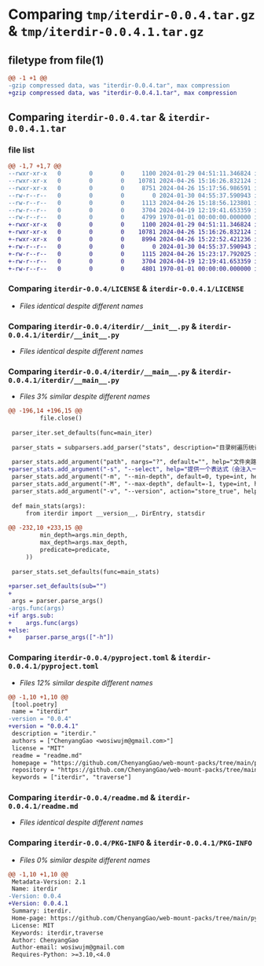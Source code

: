 # Comparing `tmp/iterdir-0.0.4.tar.gz` & `tmp/iterdir-0.0.4.1.tar.gz`

## filetype from file(1)

```diff
@@ -1 +1 @@
-gzip compressed data, was "iterdir-0.0.4.tar", max compression
+gzip compressed data, was "iterdir-0.0.4.1.tar", max compression
```

## Comparing `iterdir-0.0.4.tar` & `iterdir-0.0.4.1.tar`

### file list

```diff
@@ -1,7 +1,7 @@
--rwxr-xr-x   0        0        0     1100 2024-01-29 04:51:11.346824 iterdir-0.0.4/LICENSE
--rwxr-xr-x   0        0        0    10781 2024-04-26 15:16:26.832124 iterdir-0.0.4/iterdir/__init__.py
--rwxr-xr-x   0        0        0     8751 2024-04-26 15:17:56.986591 iterdir-0.0.4/iterdir/__main__.py
--rw-r--r--   0        0        0        0 2024-01-30 04:55:37.590943 iterdir-0.0.4/iterdir/py.typed
--rw-r--r--   0        0        0     1113 2024-04-26 15:18:56.123801 iterdir-0.0.4/pyproject.toml
--rw-r--r--   0        0        0     3704 2024-04-19 12:19:41.653359 iterdir-0.0.4/readme.md
--rw-r--r--   0        0        0     4799 1970-01-01 00:00:00.000000 iterdir-0.0.4/PKG-INFO
+-rwxr-xr-x   0        0        0     1100 2024-01-29 04:51:11.346824 iterdir-0.0.4.1/LICENSE
+-rwxr-xr-x   0        0        0    10781 2024-04-26 15:16:26.832124 iterdir-0.0.4.1/iterdir/__init__.py
+-rwxr-xr-x   0        0        0     8994 2024-04-26 15:22:52.421236 iterdir-0.0.4.1/iterdir/__main__.py
+-rw-r--r--   0        0        0        0 2024-01-30 04:55:37.590943 iterdir-0.0.4.1/iterdir/py.typed
+-rw-r--r--   0        0        0     1115 2024-04-26 15:23:17.792025 iterdir-0.0.4.1/pyproject.toml
+-rw-r--r--   0        0        0     3704 2024-04-19 12:19:41.653359 iterdir-0.0.4.1/readme.md
+-rw-r--r--   0        0        0     4801 1970-01-01 00:00:00.000000 iterdir-0.0.4.1/PKG-INFO
```

### Comparing `iterdir-0.0.4/LICENSE` & `iterdir-0.0.4.1/LICENSE`

 * *Files identical despite different names*

### Comparing `iterdir-0.0.4/iterdir/__init__.py` & `iterdir-0.0.4.1/iterdir/__init__.py`

 * *Files identical despite different names*

### Comparing `iterdir-0.0.4/iterdir/__main__.py` & `iterdir-0.0.4.1/iterdir/__main__.py`

 * *Files 3% similar despite different names*

```diff
@@ -196,14 +196,15 @@
         file.close()
 
 parser_iter.set_defaults(func=main_iter)
 
 parser_stats = subparsers.add_parser("stats", description="目录树遍历统计")
 
 parser_stats.add_argument("path", nargs="?", default="", help="文件夹路径，默认为当前工作目录")
+parser_stats.add_argument("-s", "--select", help="提供一个表达式（会注入一个变量 path，类型是 pathlib.Path），用于对路径进行筛选")
 parser_stats.add_argument("-m", "--min-depth", default=0, type=int, help="最小深度，默认值 0，小于 0 时不限")
 parser_stats.add_argument("-M", "--max-depth", default=-1, type=int, help="最大深度，默认值 -1，小于 0 时不限")
 parser_stats.add_argument("-v", "--version", action="store_true", help="输出版本号")
 
 def main_stats(args):
     from iterdir import __version__, DirEntry, statsdir
 
@@ -232,10 +233,15 @@
         min_depth=args.min_depth, 
         max_depth=args.max_depth, 
         predicate=predicate, 
     ))
 
 parser_stats.set_defaults(func=main_stats)
 
+parser.set_defaults(sub="")
+
 args = parser.parse_args()
-args.func(args)
+if args.sub:
+    args.func(args)
+else:
+    parser.parse_args(["-h"])
```

### Comparing `iterdir-0.0.4/pyproject.toml` & `iterdir-0.0.4.1/pyproject.toml`

 * *Files 12% similar despite different names*

```diff
@@ -1,10 +1,10 @@
 [tool.poetry]
 name = "iterdir"
-version = "0.0.4"
+version = "0.0.4.1"
 description = "iterdir."
 authors = ["ChenyangGao <wosiwujm@gmail.com>"]
 license = "MIT"
 readme = "readme.md"
 homepage = "https://github.com/ChenyangGao/web-mount-packs/tree/main/python-module/iterdir"
 repository = "https://github.com/ChenyangGao/web-mount-packs/tree/main/python-module/iterdir"
 keywords = ["iterdir", "traverse"]
```

### Comparing `iterdir-0.0.4/readme.md` & `iterdir-0.0.4.1/readme.md`

 * *Files identical despite different names*

### Comparing `iterdir-0.0.4/PKG-INFO` & `iterdir-0.0.4.1/PKG-INFO`

 * *Files 0% similar despite different names*

```diff
@@ -1,10 +1,10 @@
 Metadata-Version: 2.1
 Name: iterdir
-Version: 0.0.4
+Version: 0.0.4.1
 Summary: iterdir.
 Home-page: https://github.com/ChenyangGao/web-mount-packs/tree/main/python-module/iterdir
 License: MIT
 Keywords: iterdir,traverse
 Author: ChenyangGao
 Author-email: wosiwujm@gmail.com
 Requires-Python: >=3.10,<4.0
```

